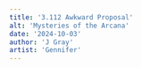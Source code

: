 ```yaml
---
title: '3.112 Awkward Proposal'
alt: 'Mysteries of the Arcana'
date: '2024-10-03'
author: 'J Gray'
artist: 'Gennifer'
---
```

